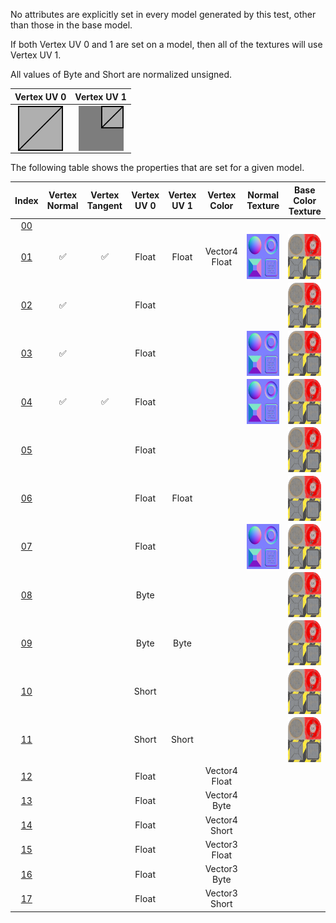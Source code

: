 No attributes are explicitly set in every model generated by this test, other than those in the base model.  

If both Vertex UV 0 and 1 are set on a model, then all of the textures will use Vertex UV 1.

All values of Byte and Short are normalized unsigned.

Vertex UV 0 | Vertex UV 1
:---: | :---:
<img src="./UVspaceIcon-0.png" height="72" width="72" align="middle"> | <img src="./UVspaceIcon-1.png" height="72" width="72" align="middle">

The following table shows the properties that are set for a given model.  


Index | Vertex Normal | Vertex Tangent | Vertex UV 0 | Vertex UV 1 | Vertex Color | Normal Texture | Base Color Texture
:---: | :---: | :---: | :---: | :---: | :---: | :---: | :---:
[00](./Primitive_Attribute_0.gltf) |   |   |   |   |   |   |  
[01](./Primitive_Attribute_1.gltf) | :white_check_mark: | :white_check_mark: | Float | Float | Vector4 Float | <img src="./panel_normal.png" height="72" width="72" align="middle"> | <img src="./panel_baseColor.png" height="72" width="72" align="middle">
[02](./Primitive_Attribute_2.gltf) | :white_check_mark: |   | Float |   |   |   | <img src="./panel_baseColor.png" height="72" width="72" align="middle">
[03](./Primitive_Attribute_3.gltf) | :white_check_mark: |   | Float |   |   | <img src="./panel_normal.png" height="72" width="72" align="middle"> | <img src="./panel_baseColor.png" height="72" width="72" align="middle">
[04](./Primitive_Attribute_4.gltf) | :white_check_mark: | :white_check_mark: | Float |   |   | <img src="./panel_normal.png" height="72" width="72" align="middle"> | <img src="./panel_baseColor.png" height="72" width="72" align="middle">
[05](./Primitive_Attribute_5.gltf) |   |   | Float |   |   |   | <img src="./panel_baseColor.png" height="72" width="72" align="middle">
[06](./Primitive_Attribute_6.gltf) |   |   | Float | Float |   |   | <img src="./panel_baseColor.png" height="72" width="72" align="middle">
[07](./Primitive_Attribute_7.gltf) |   |   | Float |   |   | <img src="./panel_normal.png" height="72" width="72" align="middle"> | <img src="./panel_baseColor.png" height="72" width="72" align="middle">
[08](./Primitive_Attribute_8.gltf) |   |   | Byte |   |   |   | <img src="./panel_baseColor.png" height="72" width="72" align="middle">
[09](./Primitive_Attribute_9.gltf) |   |   | Byte | Byte |   |   | <img src="./panel_baseColor.png" height="72" width="72" align="middle">
[10](./Primitive_Attribute_10.gltf) |   |   | Short |   |   |   | <img src="./panel_baseColor.png" height="72" width="72" align="middle">
[11](./Primitive_Attribute_11.gltf) |   |   | Short | Short |   |   | <img src="./panel_baseColor.png" height="72" width="72" align="middle">
[12](./Primitive_Attribute_12.gltf) |   |   | Float |   | Vector4 Float |   |  
[13](./Primitive_Attribute_13.gltf) |   |   | Float |   | Vector4 Byte |   |  
[14](./Primitive_Attribute_14.gltf) |   |   | Float |   | Vector4 Short |   |  
[15](./Primitive_Attribute_15.gltf) |   |   | Float |   | Vector3 Float |   |  
[16](./Primitive_Attribute_16.gltf) |   |   | Float |   | Vector3 Byte |   |  
[17](./Primitive_Attribute_17.gltf) |   |   | Float |   | Vector3 Short |   |  
 
